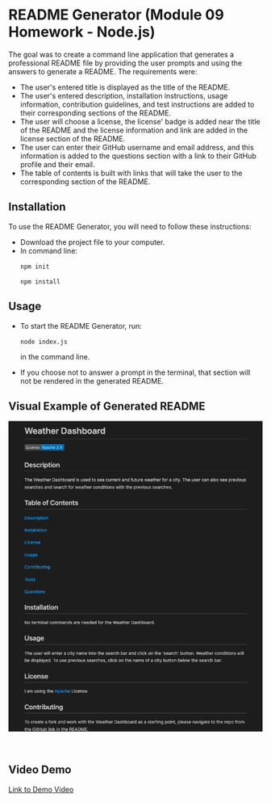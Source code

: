 # README Generator (Module 09 Homework - Node.js)

The goal was to create a command line application that generates a professional README file by providing the user prompts and using the answers to generate a README. The requirements were:
- The user's entered title is displayed as the title of the README.
- The user's entered description, installation instructions, usage information, contribution guidelines, and test instructions are added to their corresponding sections of the README.
- The user will choose a license, the license' badge is added near the title of the README and the license information and link are added in the license section of the README.
- The user can enter their GitHub username and email address, and this information is added to the questions section with a link to their GitHub profile and their email.
- The table of contents is built with links that will take the user to the corresponding section of the README.

## Installation

To use the README Generator, you will need to follow these instructions:
- Download the project file to your computer.
- In command line:
  ```
  npm init
  ```
  ```
  npm install
  ```

## Usage

- To start the README Generator, run: 

  ```
  node index.js
  ``` 

  in the command line.

- If you choose not to answer a prompt in the terminal, that section will not be rendered in the generated README.


## Visual Example of Generated README

![Visual of Generated README](./demo-readme-visual.png)

<br>

## Video Demo

[Link to Demo Video](https://watch.screencastify.com/v/hPJyEDkaJLzXtV9GmHVj)
